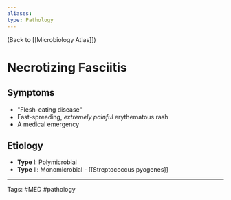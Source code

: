 ```yaml
---
aliases: 
type: Pathology
---
```


(Back to [[Microbiology Atlas]])

# Necrotizing Fasciitis

## Symptoms
- "Flesh-eating disease"
- Fast-spreading, _extremely painful_ erythematous rash
- A medical emergency
## Etiology
- **Type I**: Polymicrobial
- **Type II**: Monomicrobial - [[Streptococcus pyogenes]]

---
Tags: #MED #pathology  